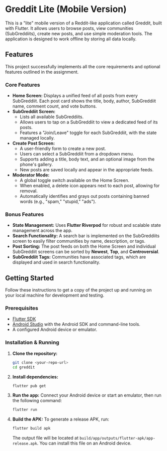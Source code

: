 # Greddit Lite (Mobile Version)

This is a "lite" mobile version of a Reddit-like application called Greddit, built with Flutter. It allows users to browse posts, view communities (SubGreddiits), create new posts, and use simple moderation tools. The application is designed to work offline by storing all data locally.

## Features

This project successfully implements all the core requirements and optional features outlined in the assignment.

### Core Features

*   **Home Screen:** Displays a unified feed of all posts from every SubGreddiit. Each post card shows the title, body, author, SubGreddiit name, comment count, and vote buttons.
*   **SubGreddiit Screen:**
    *   Lists all available SubGreddiits.
    *   Allows users to tap on a SubGreddiit to view a dedicated feed of its posts.
    *   Features a "Join/Leave" toggle for each SubGreddiit, with the state managed locally.
*   **Create Post Screen:**
    *   A user-friendly form to create a new post.
    *   Users can select a SubGreddiit from a dropdown menu.
    *   Supports adding a title, body text, and an optional image from the phone's gallery.
    *   New posts are saved locally and appear in the appropriate feeds.
*   **Moderator Mode:**
    *   A global toggle switch available on the Home Screen.
    *   When enabled, a delete icon appears next to each post, allowing for removal.
    *   Automatically identifies and grays out posts containing banned words (e.g., "spam," "stupid," "ads").

### Bonus Features

*   **State Management:** Uses **Flutter Riverpod** for robust and scalable state management across the app.
*   **Search Functionality:** A search bar is implemented on the SubGreddiits screen to easily filter communities by name, description, or tags.
*   **Post Sorting:** The post feeds on both the Home Screen and individual SubGreddiit screens can be sorted by **Newest**, **Top**, and **Controversial**.
*   **SubGreddiit Tags:** Communities have associated tags, which are displayed and used in search functionality.

## Getting Started

Follow these instructions to get a copy of the project up and running on your local machine for development and testing.

### Prerequisites

*   [Flutter SDK](https://flutter.dev/docs/get-started/install)
*   [Android Studio](https://developer.android.com/studio) with the Android SDK and command-line tools.
*   A configured Android device or emulator.

### Installation & Running

1.  **Clone the repository:**
    ```sh
    git clone <your-repo-url>
    cd greddit
    ```

2.  **Install dependencies:**
    ```sh
    flutter pub get
    ```

3.  **Run the app:**
    Connect your Android device or start an emulator, then run the following command:
    ```sh
    flutter run
    ```

4.  **Build the APK:**
    To generate a release APK, run:
    ```sh
    flutter build apk
    ```
    The output file will be located at `build/app/outputs/flutter-apk/app-release.apk`. You can install this file on an Android device.